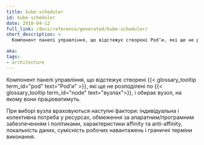 ```yaml
---
title: kube-scheduler
id: kube-scheduler
date: 2018-04-12
full_link: /docs/reference/generated/kube-scheduler/
short_description: >
  Компонент панелі управління, що відстежує створені Podʼи, які ще не розподілені по вузлах, і обирає вузол, на якому вони працюватимуть.

aka:
tags:
- architecture
---
```

Компонент панелі управління, що відстежує створені {{< glossary_tooltip term_id="pod" text="Podʼи" >}}, які ще не розподілені по {{< glossary_tooltip term_id="node" text="вузлах">}}, і обирає вузол, на якому вони працюватимуть.

<!--more-->

При виборі вузла враховуються наступні фактори: індивідуальна і колективна потреба у ресурсах, обмеження за апаратним/програмним забезпеченням і політиками, характеристики affinity та anti-affinity, локальність даних, сумісність робочих навантажень і граничні терміни виконання.
